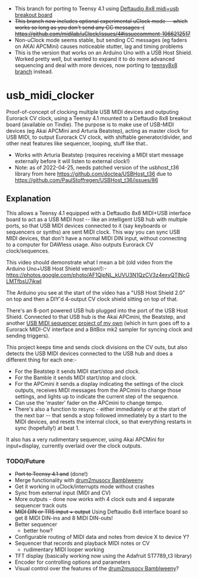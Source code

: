 - This branch for porting to Teensy 4.1 using [Deftaudio 8x8 midi+usb breakout board](https://www.tindie.com/products/deftaudio/teensy-41-midi-breakout-board-8in-8out-usb-host/)
- ~~This branch now includes optional experimental uClock mode -- which works so long as you don't send any CC messages :( https://github.com/midilab/uClock/issues/4#issuecomment-1066212517~~
- Non-uClock mode seems stable, but sending CC messages (eg faders on AKAI APCMini) causes noticeable stutter, lag and timing problems
- This is the version that works on an Arduino Uno with a USB Host Shield.  Worked pretty well, but wanted to expand it to do more advanced sequencing and deal with more devices, now porting to [teensy8x8 branch](https://github.com/doctea/usb_midi_clocker/tree/teensy_8x8) instead.

# usb_midi_clocker

Proof-of-concept of clocking multiple USB MIDI devices and outputing Eurorack CV clock, using a Teensy 4.1 mounted to a Deftaudio 8x8 breakout board (available on Tindie).  The purpose is to make use of USB-MIDI devices (eg Akai APCMini and Arturia Beatstep), acting as master clock for USB MIDI, to output Eurorack CV clock, with shiftable generator/divider, and other neat features like sequencer, looping, stuff like that..

- Works with Arturia Beatstep (requires receiving a MIDI start message externally before it will listen to external clock!)
- Note: as of 2022-04-25, needs patched version of the usbhost_t36 library from here https://github.com/doctea/USBHost_t36 due to https://github.com/PaulStoffregen/USBHost_t36/issues/86

## Explanation

This allows a Teensy 4.1 equipped with a Deftaudio 8x8 MIDI+USB interface board to act as a USB MIDI *host* -- like an intelligent USB hub with multiple ports, so that USB MIDI devices connected to it (say keyboards or sequencers or synths) are sent MIDI clock.  This way you can sync USB MIDI devices, that don't have a normal MIDI DIN input, without connecting to a computer for DAWless usage.  Also outputs Eurorack CV clock/sequences.

This video should demonstrate what I mean a bit (old video from the Arduino Uno+USB Host Shield version!):- https://photos.google.com/photo/AF1QipNL_kUVU3N1QzCV3z4exyQTlNcGLMTfbsU7jkwI

The Arduino you see at the start of the video has a "USB Host Shield 2.0" on top and then a DIY'd 4-output CV clock shield sitting on top of that.

There's an 8-port powered USB hub plugged into the port of the USB Host Shield. Connected to that USB hub is the Akai APCmini, the Beatstep, and another [USB MIDI sequencer project of my own](https://github.com/doctea/drum2musocv) (which in turn goes off to a Eurorack MIDI-CV interface and a BitBox mk2 sampler for syncing clock and sending triggers).

This project keeps time and sends clock divisions on the CV outs, but also detects the USB MIDI devices connected to the USB hub and does a different thing for each one:-

- For the Beatstep it sends MIDI start/stop and clock.
- For the Bamble it sends MIDI start/stop and clock.
- For the APCmini it sends a display indicating the settings of the clock outputs, receives MIDI messages from the APCmini to change those settings, and lights up to indicate the current step of the sequence.
- Can use the 'master' fader on the APCmini to change tempo.
- There's also a function to resync - either immediately or at the start of the next bar -- that sends a stop followed immediately by a start to the MIDI devices, and resets the internal clock, so that everything restarts in sync (hopefully!) at beat 1.

It also has a very rudimentary sequencer, using Akai APCMini for input+display, currently overlaid over the clock outputs.

### TODO/Future 

- ~~Port to Teensy 4.1 and~~ (done!)
- Merge functionality with [drum2musocv Bamblweeny](https://github.com/doctea/drum2musocv)
- Get it working in uClock/interrupts mode without crashes
- Sync from external input (MIDI and CV)
- More outputs - done now works with 4 clock outs and 4 separate sequencer track outs
- ~~MIDI DIN or TRS input + output~~ Using Deftaudio 8x8 interface board so get 8 MIDI DIN-ins and 8 MIDI DIN-outs!
- Better sequencer
  - better how?
- Configurable routing of MIDI data and notes from device X to device Y?
- Sequencer that records and playback MIDI notes or CV
  - rudimentary MIDI looper working
- TFT display (basically working now using the Adafruit ST7789_t3 library)
- Encoder for controlling options and parameters
- Visual control over the features of the [drum2musocv Bamblweeny](https://github.com/doctea/drum2musocv)?

